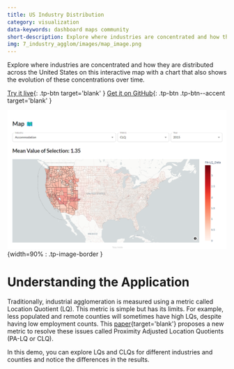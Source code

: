 ```yaml
---
title: US Industry Distribution
category: visualization
data-keywords: dashboard maps community
short-description: Explore where industries are concentrated and how they are distributed across the United States.
img: 7_industry_agglom/images/map_image.png
---
```


Explore where industries are concentrated and how they are distributed across 
the United States on this interactive map with a chart that also shows the evolution 
of these concentrations over time.

[Try it live](https://industry-agglom.taipy.cloud/){: .tp-btn target='blank' }
[Get it on GitHub](https://github.com/Avaiga/demo-industry-agglom){: .tp-btn .tp-btn--accent target='blank' }

![Map](images/map_image.png){width=90% : .tp-image-border }

# Understanding the Application

Traditionally, industrial agglomeration is measured using a metric called Location 
Quotient (LQ). This metric is simple but has its limits. For example, less populated 
and remote counties will sometimes have high LQs, despite having low employment counts. 
This [paper](https://www.statsamerica.org/downloads/user-guides/user-guide-PALQ.pdf){target='blank'} proposes a new metric to resolve these issues called Proximity Adjusted 
Location Quotients (PA-LQ or CLQ).

In this demo, you can explore LQs and CLQs for different industries and counties and 
notice the differences in the results.